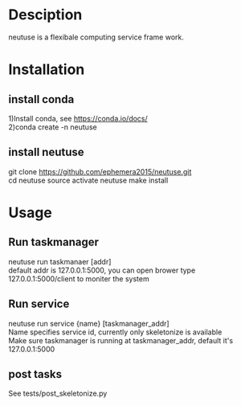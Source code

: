 # Desciption

neutuse is a flexibale computing service frame work.

# Installation
## install conda

1)Install conda, see https://conda.io/docs/  
2)conda create -n neutuse

## install neutuse

git clone https://github.com/ephemera2015/neutuse.git   
cd neutuse
source activate neutuse
make install

# Usage
## Run taskmanager

neutuse run taskmanaer [addr]   
default addr is 127.0.0.1:5000, you can open brower type 127.0.0.1:5000/client to moniter the system

## Run service

neutuse run service {name} [taskmanager_addr]   
Name specifies service id, currently only skeletonize is available   
Make sure taskmanager is running at taskmanager_addr, default it's 127.0.0.1:5000

## post tasks
See tests/post_skeletonize.py

